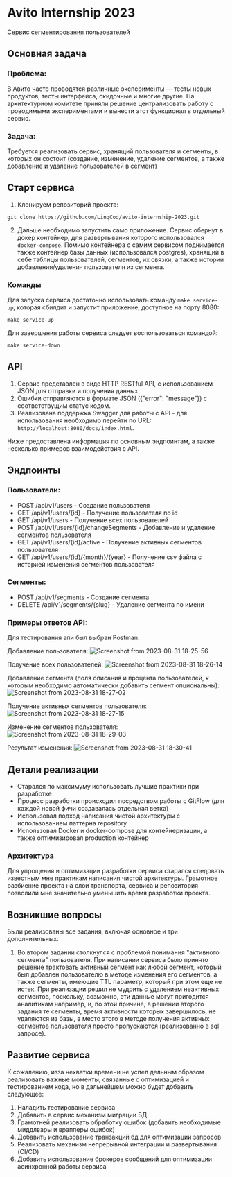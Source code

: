 # Avito Internship 2023

Сервис сегментирования пользователей

## Основная задача

### Проблема:

В Авито часто проводятся различные эксперименты — тесты новых продуктов, тесты интерфейса, скидочные и многие другие. На архитектурном комитете приняли решение централизовать работу с проводимыми экспериментами и вынести этот функционал в отдельный сервис.

### Задача:

Требуется реализовать сервис, хранящий пользователя и сегменты, в которых он состоит (создание, изменение, удаление сегментов, а также добавление и удаление пользователей в сегмент)

## Старт сервиса

1. Клонируем репозиторий проекта:
```
git clone https://github.com/LinqCod/avito-internship-2023.git
```
2. Дальше необходимо запустить само приложение. Сервис обернут в докер контейнер, для развертывания которого использовался `docker-compose`. Помимо контейнера с самим сервисом поднимается также контейнер базы данных (использовался postgres), хранящий в себе таблицы пользователей, сегментов, их связки, а также истории добавления/удаления пользователя из сегмента.

### Команды

Для запуска сервиса достаточно использовать команду `make service-up`, которая сбилдит и запустит приложение, доступное на порту 8080:

```
make service-up
```

Для завершения работы сервиса следует воспользоваться командой:

```
make service-down
```

## API
1. Сервис представлен в виде HTTP RESTful API, с использованием JSON для отправки и получения данных.
2. Ошибки отправляются в формате JSON ({"error": "message"}) с соответствущим статус кодом.
3. Реализована поддержка Swagger для работы с API - для использования необходимо перейти по URL: `http://localhost:8080/docs/index.html`.

Ниже предоставлена информация по основным эндпоинтам, а также несколько примеров взаимодействия с API.

## Эндпоинты
### Пользователи:
* POST /api/v1/users - Создание пользователя
* GET /api/v1/users/{id} - Получение пользователя по id
* GET /api/v1/users - Получение всех пользователей
* POST /api/v1/users/{id}/changeSegments - Добавление и удаление сегментов пользователя
* GET /api/v1/users/{id}/active - Получение активных сегментов пользователя
* GET /api/v1/users/{id}/{month}/{year} - Получение csv файла с историей изменения сегментов пользователя

### Сегменты:
* POST /api/v1/segments - Создание сегмента
* DELETE /api/v1/segments/{slug} - Удаление сегмента по имени

### Примеры ответов API:
Для тестирования апи был выбран Postman.

Добавление пользователя:
![Screenshot from 2023-08-31 18-25-56](https://github.com/LinqCod/avito-internship-2023/assets/58244765/c6681330-638b-4148-9e20-712c05fd835a)

Получение всех пользователей:
![Screenshot from 2023-08-31 18-26-14](https://github.com/LinqCod/avito-internship-2023/assets/58244765/ffd0ff5b-e523-4a4d-91cf-b46e7165807c)

Добавление сегмента (поля описания и процента пользователей, к которым необходимо автоматически добавить сегмент опциональны):
![Screenshot from 2023-08-31 18-27-02](https://github.com/LinqCod/avito-internship-2023/assets/58244765/cce19f08-ef9a-46a4-b919-79a78c3af448)

Получение активных сегментов пользователя:
![Screenshot from 2023-08-31 18-27-15](https://github.com/LinqCod/avito-internship-2023/assets/58244765/2a4bcbcc-3548-458f-a086-9b558e1e43b2)

Изменение сегментов пользователя:
![Screenshot from 2023-08-31 18-29-03](https://github.com/LinqCod/avito-internship-2023/assets/58244765/d0ad65ba-d19d-4292-871d-257a056a0e40)

Результат изменения:
![Screenshot from 2023-08-31 18-30-41](https://github.com/LinqCod/avito-internship-2023/assets/58244765/c20201ca-c8e9-4812-b422-136a75c03f46)

## Детали реализации
* Старался по максимуму использовать лучшие практики при разработке
* Процесс разработки происходил посредством работы с GitFlow (для каждой новой фичи создавалась отдельная ветка)
* Использовал подход написания чистой архитектуры с использованием паттерна repository
* Использовал Docker и docker-compose для контейнеризации, а также оптимизировал production контейнер

### Архитектура
Для упрощения и оптимизации разработки сервиса старался следовать известным мне практикам написания чистой архитектуры. Грамотное разбиение проекта на слои транспорта, сервиса и репозитория позволили мне значительно уменьшить время разработки проекта.

## Возникшие вопросы
Были реализованы все задания, включая основное и три дополнительных.
1. Во втором задании столкнулся с проблемой понимания "активного сегмента" пользователя. При написании сервиса было принято решение трактовать активный сегмент как любой сегмент, который был добавлен пользователю в методе изменения его сегментов, а также сегменты, имеющие TTL параметр, который при этом еще не истек. При реализации решил не мудрить с удалением неактивных сегментов, поскольку, возможно, эти данные могут пригодится аналитикам например, и, по этой причине, в решении второго задания те сегменты, время активности которых завершилось, не удаляются из базы, в место этого в методе получения активных сегментов пользователя просто пропускаются (реализованно в sql запросе).

## Развитие сервиса
К сожалению, изза нехватки времени не успел дельным образом реализовать важные моменты, связанные с оптимизацией и тестированием кода, но в дальнейшем можно будет добавить следующее:
1. Наладить тестирование сервиса
2. Добавить в сервис механизм миграции БД
3. Грамотней реализовать обработку ошибок (добавить необходимые миддлвары и врапперы ошибок)
4. Добавить использование транзакций бд для оптимизации запросов
5. Реализовать механизм непрерывной интеграции и развертывания (CI/CD)
6. Добавить использование брокеров сообщений для оптимизации асинхронной работы сервиса
